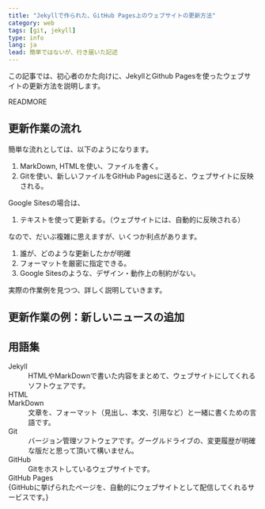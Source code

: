 ```yaml
---
title: "Jekyllで作られた、GitHub Pages上のウェブサイトの更新方法"
category: web
tags: [git, jekyll]
type: info
lang: ja
lead: 簡単ではないが、行き届いた記述
---
```


この記事では、初心者のかた向けに、JekyllとGithub Pagesを使ったウェブサイトの更新方法を説明します。

READMORE

## 更新作業の流れ

簡単な流れとしては、以下のようになります。

1. MarkDown, HTMLを使い、ファイルを書く。
2. Gitを使い、新しいファイルをGitHub Pagesに送ると、ウェブサイトに反映される。

Google Sitesの場合は、

1. テキストを使って更新する。（ウェブサイトには、自動的に反映される）

なので、だいぶ複雑に思えますが、いくつか利点があります。

1. 誰が、どのような更新したかが明確
2. フォーマットを厳密に指定できる。
3. Google Sitesのような、デザイン・動作上の制約がない。

実際の作業例を見つつ、詳しく説明していきます。

## 更新作業の例：新しいニュースの追加



## 用語集
<dl>
    <dt>Jekyll</dt>
    <dd>HTMLやMarkDownで書いた内容をまとめて、ウェブサイトにしてくれるソフトウェアです。</dd>
    <dt>HTML</dt>
    <dt>MarkDown</dt>
    <dd>文章を、フォーマット（見出し、本文、引用など）と一緒に書くための言語です。</dd>
    <dt>Git</dt>
    <dd>バージョン管理ソフトウェアです。グーグルドライブの、変更履歴が明確な版だと思って頂いて構いません。</dd>
    <dt>GitHub</dt>
    <dd>Gitをホストしているウェブサイトです。</dd>
    <dt>GitHub Pages</dt>
    <dd></dd>{GitHubに挙げられたページを、自動的にウェブサイトとして配信してくれるサービスです。}
</dl>